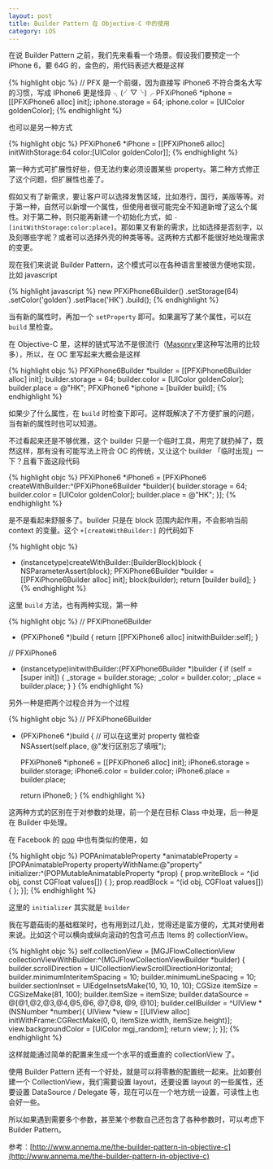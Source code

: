 ```yaml
---
layout: post
title: Builder Pattern 在 Objective-C 中的使用
category: iOS
---
```


在说 Builder Pattern 之前，我们先来看看一个场景。假设我们要预定一个 iPhone 6，要 64G 的，金色的，用代码表述大概是这样

{% highlight objc %}
// PFX 是一个前缀，因为直接写 iPhone6 不符合类名大写的习惯，写成 IPhone6 更是怪异 ╮(╯▽╰)╭
PFXiPhone6 *iphone = [[PFXiPhone6 alloc] init];
iphone.storage = 64;
iphone.color = [UIColor goldenColor];
{% endhighlight %}

也可以是另一种方式

{% highlight objc %}
PFXiPhone6 *iPhone = [[PFXiPhone6 alloc] initWithStorage:64 color:[UIColor goldenColor]];
{% endhighlight %}

第一种方式可扩展性好些，但无法约束必须设置某些 property。第二种方式修正了这个问题，但扩展性也差了。

假如又有了新需求，要让客户可以选择发售区域，比如港行，国行，美版等等。对于第一种，自然可以新增一个属性，但使用者很可能完全不知道新增了这么个属性。对于第二种，则只能再新建一个初始化方式，如 `-[initWithStorage:color:place]`。那如果又有新的需求，比如选择是否刻字，以及刻哪些字呢？或者可以选择外壳的种类等等。这两种方式都不能很好地处理需求的变更。

现在我们来说说 Builder Pattern，这个模式可以在各种语言里被很方便地实现，比如 javascript

{% highlight javascript %}
new PFXiPhone6Builder()
  .setStorage(64)
  .setColor('golden')
  .setPlace('HK')
  .build();
{% endhighlight %}

当有新的属性时，再加一个 `setProperty` 即可。如果漏写了某个属性，可以在 `build` 里检查。

在 Objective-C 里，这样的链式写法不是很流行（[Masonry](https://github.com/Masonry/Masonry)里这种写法用的比较多），所以，在 OC 里写起来大概会是这样

{% highlight objc %}
PFXiPhone6Builder *builder = [[PFXiPhone6Builder alloc] init];
builder.storage = 64;
builder.color = [UIColor goldenColor];
builder.place = @"HK";
PFXiPhone6 *iphone = [builder build];
{% endhighlight %}

如果少了什么属性，在 `build` 时检查下即可。这样既解决了不方便扩展的问题，当有新的属性时也可以知道。

不过看起来还是不够优雅，这个 builder 只是一个临时工具，用完了就扔掉了，既然这样，那有没有可能写法上符合 OC 的传统，又让这个 builder 「临时出现」一下？且看下面这段代码

{% highlight objc %}
PFXiPhone6 *iPhone6 = [PFXiPhone6 createWithBuilder:^(PFXiPhone6Builder *builder){
	builder.storage = 64;
	builder.color = [UIColor goldenColor];
	builder.place = @"HK";
}];
{% endhighlight %}

是不是看起来舒服多了。builder 只是在 block 范围内起作用，不会影响当前 context 的变量。这个 `+[createWithBuilder:]` 的代码如下

{% highlight objc %}
+ (instancetype)createWithBuilder:(BuilderBlock)block {
	NSParameterAssert(block);
	PFXiPhone6Builder *builder = [[PFXiPhone6Builder alloc] init];
	block(builder);
	return [builder build];
}
{% endhighlight %}

这里 `build` 方法，也有两种实现，第一种

{% highlight objc %}
// PFXiPhone6Builder
- (PFXiPhone6 *)build
{
	return [[PFXiPhone6 alloc] initwithBuilder:self];
}

// PFXiPhone6
- (instancetype)initwithBuilder:(PFXiPhone6Builder *)builder
{
	if (self = [super init]) {
		_storage = builder.storage;
		_color = builder.color;
		_place = builder.place;
	}
}
{% endhighlight %}

另外一种是把两个过程合并为一个过程

{% highlight objc %}
// PFXiPhone6Builder
- (PFXiPhone6 *)build
{
	// 可以在这里对 property 做检查
	NSAssert(self.place, @"发行区别忘了填哦");

	PFXiPhone6 *iphone6 = [[PFXiPhone6 alloc] init];
	iPhone6.storage = builder.storage;
	iPhone6.color = builder.color;
	iPhone6.place = builder.place;

	return iPhone6;
}
{% endhighlight %}

这两种方式的区别在于对参数的处理，前一个是在目标 Class 中处理，后一种是在 Builder 中处理。

在 Facebook 的 [pop](https://github.com/facebook/pop) 中也有类似的使用，如

{% highlight objc %}
POPAnimatableProperty *animatableProperty = [POPAnimatableProperty propertyWithName:@"property" initializer:^(POPMutableAnimatableProperty *prop) {
    prop.writeBlock = ^(id obj, const CGFloat values[]) {
    };
    prop.readBlock = ^(id obj, CGFloat values[]) {
    };
}];
{% endhighlight %}

这里的 `initializer` 其实就是 `builder`

我在写蘑菇街的基础框架时，也有用到过几处，觉得还是蛮方便的，尤其对使用者来说。比如这个可以横向或纵向滚动的包含可点击 Items 的 collectionView。

{% highlight objc %}
self.collectionView = [MGJFlowCollectionView collectionViewWithBuilder:^(MGJFlowCollectionViewBuilder *builder) {
	builder.scrollDirection = UICollectionViewScrollDirectionHorizontal;
	builder.minimumInteritemSpacing = 10;
	builder.minimumLineSpacing = 10;
	builder.sectionInset = UIEdgeInsetsMake(10, 10, 10, 10);
	CGSize itemSize = CGSizeMake(81, 100);
	builder.itemSize = itemSize;
	builder.dataSource = @[@1,@2,@3,@4,@5,@6, @7,@8, @9, @10];
	builder.cellBuilder = ^UIView *(NSNumber *number){
		UIView *view = [[UIView alloc] initWithFrame:CGRectMake(0, 0, itemSize.width, itemSize.height)];
		view.backgroundColor = [UIColor mgj_random];
		return view;
	};
}];
{% endhighlight %}

这样就能通过简单的配置来生成一个水平的或垂直的 collectionView 了。

使用 Builder Pattern 还有一个好处，就是可以将零散的配置统一起来。比如要创建一个 CollectionView，我们需要设置 layout，还要设置 layout 的一些属性，还要设置 DataSource / Delegate 等，现在可以在一个地方统一设置，可读性上也会好一些。

所以如果遇到需要多个参数，甚至某个参数自己还包含了各种参数时，可以考虑下 Builder Pattern。

参考：[http://www.annema.me/the-builder-pattern-in-objective-c](http://www.annema.me/the-builder-pattern-in-objective-c)
